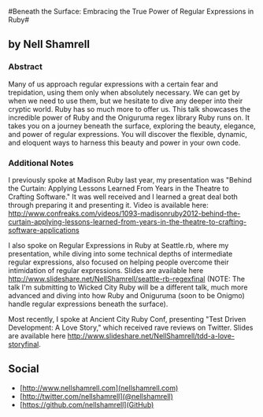 #Beneath the Surface: Embracing the True Power of Regular Expressions in Ruby#
## by Nell Shamrell ##

### Abstract ###

Many of us approach regular expressions with a certain fear and trepidation, using them only when absolutely necessary.  We can get by when we need to use them, but we hesitate to dive any deeper into their cryptic world.  Ruby has so much more to offer us.  This talk showcases the incredible power of Ruby and the Oniguruma regex library Ruby runs on. It takes you on a journey beneath the surface, exploring the beauty, elegance, and power of regular expressions. You will discover the flexible, dynamic, and eloquent ways to harness this beauty and power in your own code.

### Additional Notes ###

I previously spoke at Madison Ruby last year, my presentation was "Behind the Curtain: Applying Lessons Learned From Years in the Theatre to Crafting Software."  It was well received and I learned a great deal both through preparing it and presenting it.  Video is available here:
http://www.confreaks.com/videos/1093-madisonruby2012-behind-the-curtain-applying-lessons-learned-from-years-in-the-theatre-to-crafting-software-applications

I also spoke on Regular Expressions in Ruby at Seattle.rb, where my presentation, while diving into some technical depths of intermediate regular expressions, also focused on helping people overcome their intimidation of regular expressions.  Slides are available here http://www.slideshare.net/NellShamrell/seattle-rb-regexfinal (NOTE: The talk I'm submitting to Wicked City Ruby will be a different talk, much more advanced and diving into how Ruby and Oniguruma (soon to be Onigmo) handle regular expressions beneath the surface).

Most recently, I spoke at Ancient City Ruby Conf, presenting "Test Driven Development: A Love Story," which received rave reviews on Twitter.  Slides are available here http://www.slideshare.net/NellShamrell/tdd-a-love-storyfinal.

## Social ##

* [http://www.nellshamrell.com](nellshamrell.com)
* [http://twitter.com/nellshamrell](@nellshamrell)
* [https://github.com/nellshamrell](GitHub)
